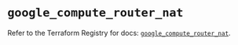 # `google_compute_router_nat`

Refer to the Terraform Registry for docs: [`google_compute_router_nat`](https://registry.terraform.io/providers/hashicorp/google/5.24.0/docs/resources/compute_router_nat).
